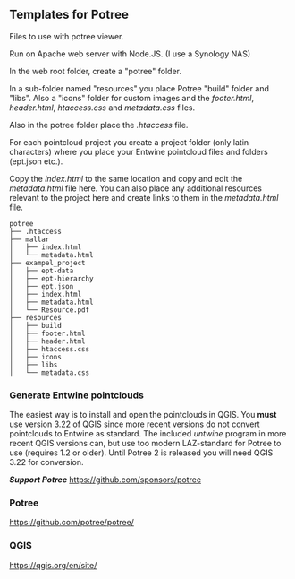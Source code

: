 ## Templates for Potree
Files to use with potree viewer.

Run on Apache web server with Node.JS. (I use a Synology NAS)

In the web root folder, create a "potree" folder.

In a sub-folder named "resources" you place Potree "build" folder and "libs". Also a "icons" folder for custom images and the _footer.html_, _header.html_, _htaccess.css_ and _metadata.css_ files.

Also in the potree folder place the _.htaccess_ file.

For each pointcloud project you create a project folder (only latin characters) where you place your Entwine pointcloud files and folders (ept.json etc.).

Copy the _index.html_ to the same location and copy and edit the _metadata.html_ file here. You can also place any additional resources relevant to the project here and create links to them in the _metadata.html_ file.

```
potree
├── .htaccess
├── mallar
│   ├── index.html
│   └── metadata.html
├── exampel_project
│   ├── ept-data
│   ├── ept-hierarchy
│   ├── ept.json
│   ├── index.html
│   ├── metadata.html
│   └── Resource.pdf
├── resources
│   ├── build
│   ├── footer.html
│   ├── header.html
│   ├── htaccess.css
│   ├── icons
│   ├── libs
│   └── metadata.css
```

### Generate Entwine pointclouds

The easiest way is to install and open the pointclouds in QGIS. You __must__ use version 3.22 of QGIS since more recent versions do not convert pointclouds to Entwine as standard. The included _untwine_ program in more recent QGIS versions can, but use too modern LAZ-standard for Potree to use (requires 1.2 or older).
Until Potree 2 is released you will need QGIS 3.22 for conversion.

___Support Potree___
https://github.com/sponsors/potree

### Potree

https://github.com/potree/potree/

### QGIS

https://qgis.org/en/site/
